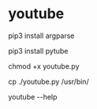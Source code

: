 # youtube
pip3 install argparse

pip3 install pytube

chmod +x youtube.py

cp ./youtube.py /usr/bin/

youtube --help
